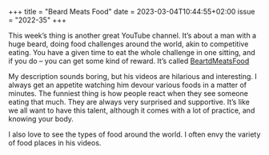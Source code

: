 +++
title       = "Beard Meats Food"
date        = 2023-03-04T10:44:55+02:00
issue       = "2022-35"
+++

This week’s thing is another great YouTube channel. It’s about a man with a huge beard, doing food challenges around the world, akin to competitive eating. You have a given time to eat the whole challenge in one sitting, and if you do – you can get some kind of reward. It’s called [BeartdMeatsFood](https://www.youtube.com/@Beardmeatsfood)

My description sounds boring, but his videos are hilarious and interesting. I always get an appetite watching him devour various foods in a matter of minutes. The funniest thing is how people react when they see someone eating that much. They are always very surprised and supportive. It’s like we all want to have this talent, although it comes with a lot of practice, and knowing your body.

I also love to see the types of food around the world. I often envy the variety of food places in his videos.
